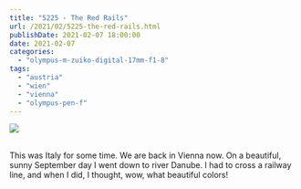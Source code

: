```yaml
---
title: "5225 - The Red Rails"
url: /2021/02/5225-the-red-rails.html
publishDate: 2021-02-07 18:00:00
date: 2021-02-07
categories: 
  - "olympus-m-zuiko-digital-17mm-f1-8"
tags: 
  - "austria"
  - "wien"
  - "vienna"
  - "olympus-pen-f"
---
```

<div class="container">
<div class="center"><a target="_blank" href="https://d25zfm9zpd7gm5.cloudfront.net/1200x1200/2018/20180918_164756_lr.jpg"><img class="webfeedsFeaturedVisual" src="https://d25zfm9zpd7gm5.cloudfront.net/0600x0600/2018/20180918_164756_lr.jpg" /></a></div>
</div>
<br />

This was Italy for some time. We are back in Vienna now. On
a beautiful, sunny September day I went down to river
Danube. I had to cross a railway line, and when I did, I
thought, wow, what beautiful colors!